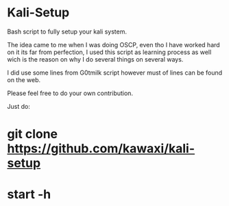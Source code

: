 # Kali-Setup
Bash script to fully setup your kali system.

The idea came to me when I was doing OSCP, even tho I have worked hard on it its far from perfection, I used this script as learning process as well wich is the reason on why I do several things on several ways.

I did use some lines from G0tmilk script however must of lines can be found on the web.

Please feel free to do your own contribution.

Just do: 

# git clone https://github.com/kawaxi/kali-setup

# start -h
